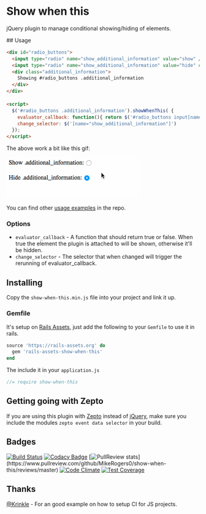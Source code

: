 # Show when this
jQuery plugin to manage conditional showing/hiding of elements.

## Usage

```html
<div id="radio_buttons">
  <input type="radio" name="show_additional_information" value="show" />
  <input type="radio" name="show_additional_information" value="hide" checked="checked" />
  <div class="additional_information">
    Showing #radio_buttons .additional_information
  </div>
</div>

<script>
  $('#radio_buttons .additional_information').showWhenThis( {
    evaluator_callback: function(){ return $('#radio_buttons input[name="show_additional_information"]:checked').val() == '1' },
    change_selector: $('[name="show_additional_information"]')
  });
</script>
```

The above work a bit like this gif:

<img src="https://raw.githubusercontent.com/MikeRogers0/show-when-this/master/examples/show-when-this-radio-buttons.gif" alt="Radio buttons example" style="border:0;">

You can find other [usage examples](https://github.com/MikeRogers0/show-when-this/tree/master/examples) in the repo.

### Options
* `evaluator_callback` - A function that should return true or false. When true the element the plugin is attached to will be shown, otherwise it'll be hidden.
* `change_selector` - The selector that when changed will trigger the rerunning of evaluator_callback.

## Installing

Copy the `show-when-this.min.js` file into your project and link it up.

### Gemfile

It's setup on [Rails Assets](https://rails-assets.org/), just add the following to your `Gemfile` to use it in rails.

```ruby
source 'https://rails-assets.org' do
  gem 'rails-assets-show-when-this'
end
```

The include it in your `application.js`

```js
//= require show-when-this
```

## Getting going with Zepto

If you are using this plugin with [Zepto](http://zeptojs.com/) instead of [jQuery](http://jquery.com/), make sure you include the modules `zepto event data selector` in your build.

## Badges
[![Build Status](https://travis-ci.org/MikeRogers0/show-when-this.svg?branch=master)](https://travis-ci.org/MikeRogers0/show-when-this)
[![Codacy Badge](https://www.codacy.com/project/badge/f83d2a3a47cc4860a71969875dba8f31)](https://www.codacy.com/public/me_8/show-when-this)
[![PullReview stats](https://www.pullreview.com/github/MikeRogers0/show-when-this/badges/master.svg?)](https://www.pullreview.com/github/MikeRogers0/show-when-this/reviews/master)
[![Code Climate](https://codeclimate.com/github/MikeRogers0/show-when-this/badges/gpa.svg)](https://codeclimate.com/github/MikeRogers0/show-when-this)
[![Test Coverage](https://codeclimate.com/github/MikeRogers0/show-when-this/badges/coverage.svg)](https://codeclimate.com/github/MikeRogers0/show-when-this)

## Thanks

[@Krinkle](https://github.com/Krinkle/travis-ci-node-and-browser-qunit) - For an good example on how to setup CI for JS projects.
